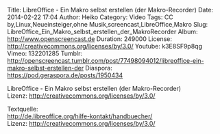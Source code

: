 Title: LibreOffice - Ein Makro selbst erstellen (der Makro-Recorder)
Date: 2014-02-22 17:04
Author: Heiko
Category: Video
Tags: CC by,Linux,Neueinsteiger,ohne Musik,screencast,LibreOffice,Makro
Slug: LibreOffice_Ein_Makro_selbst_erstellen_der_MakroRecorder
Album: http://www.openscreencast.de
Duration: 249000
License: http://creativecommons.org/licenses/by/3.0/
Youtube: k3E8SF9p8qg
Vimeo: 132201285
Tumblr: http://openscreencast.tumblr.com/post/77498094012/libreoffice-ein-makro-selbst-erstellen-der
Diaspora: https://pod.geraspora.de/posts/1950434

LibreOffice - Ein Makro selbst erstellen (der Makro-Recorder)  
Lizenz: <http://creativecommons.org/licenses/by/3.0/>  
  
Textquelle:  
<http://de.libreoffice.org/hilfe-kontakt/handbuecher/>  
Lizenz: <http://creativecommons.org/licenses/by/3.0/>

